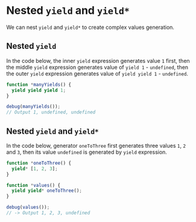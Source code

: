 # Nested `yield` and `yield*`

We can nest `yield` and `yield*` to create complex values generation.

## Nested `yield`

In the code below, the inner `yield` expression generates value `1` first, then the middle `yield` expression generates value of `yield 1` - `undefined`, then the outer `yield` expression generates value of `yield yield 1` - `undefined`.

```js
function *manyYields() {
  yield yield yield 1;
}

debug(manyYields());
// Output 1, undefined, undefined
```

## Nested `yield` and `yield*`

In the code below, generator `oneToThree` first generates three values `1`, `2` and `3`, then its value `undefined` is generated by `yield` expression.

```js
function *oneToThree() {
  yield* [1, 2, 3];
}

function *values() {
  yield yield* oneToThree();
}

debug(values());
// -> Output 1, 2, 3, undefined
```

